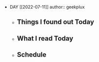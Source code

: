- DAY [[2022-07-11]]
  author:: geekplux
	- ## Things I found out Today
	- ## What I read Today
	- ## Schedule